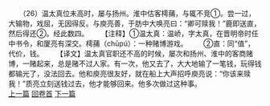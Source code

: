 　　（26）温太真位未高时，屡与扬州。淮中估客樗蒱，与辄不竞①。尝一过，大输物，戏屈，无因得反。与庾亮善，于肪中大唤亮曰：“卿可赎我！”鹿即送直，然后得还②。经此数四。
　　【注释】①温太真：温峤，字太真，在晋明帝时任中书令，和厦亮有深交。樗蒱（chūpú）：一种赌博游戏。
　　②直：同“值”，代价，钱。
　　【译文】温太真官职还不高的时候，屡次和扬州、淮中的客商赌博，一赌起来，总是赌不过人家。有一次，他又去了，大大地输了一笔钱，玩得钱都输光了，没法回去。他和庾亮很友好，就在船上大声招呼庾亮说：“你该来赎我！”质亮立刻送钱过去，他才能够回来。他多次做过这种事。
<br>[上一篇](23_25) [回卷首](23_00) [下一篇](23_27)
